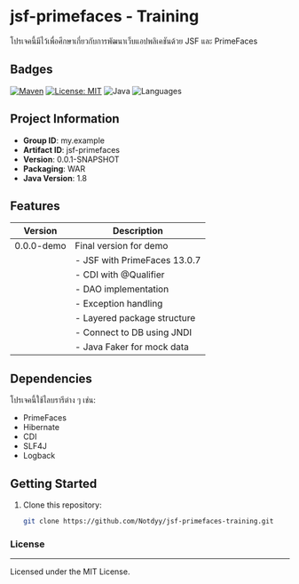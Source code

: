 # jsf-primefaces - Training

โปรเจคนี้มีไว้เพื่อศึกษาเกี่ยวกับการพัฒนาเว็บแอปพลิเคชันด้วย JSF และ PrimeFaces

## Badges
[![Maven](https://img.shields.io/maven-central/v/org.primefaces/primefaces/13.0.7.svg)](https://repo.maven.apache.org/maven2/org/primefaces/primefaces/13.0.7/)
[![License: MIT](https://img.shields.io/badge/License-MIT-yellow.svg)](https://opensource.org/licenses/MIT)
![Java](https://img.shields.io/badge/Java-1.8-brightgreen.svg)
![Languages](https://img.shields.io/github/languages/top/notdyy/jsf-primefaces)

## Project Information
- **Group ID**: my.example
- **Artifact ID**: jsf-primefaces
- **Version**: 0.0.1-SNAPSHOT
- **Packaging**: WAR
- **Java Version**: 1.8

## Features
| Version     | Description                          |
|-------------|--------------------------------------|
| 0.0.0-demo  | Final version for demo               |
|             | - JSF with PrimeFaces 13.0.7         |
|             | - CDI with @Qualifier                |
|             | - DAO implementation                 |
|             | - Exception handling                 |
|             | - Layered package structure          |
|             | - Connect to DB using JNDI           |
|             | - Java Faker for mock data           |

## Dependencies
โปรเจคนี้ใช้ไลบรารีต่าง ๆ เช่น:
- PrimeFaces
- Hibernate
- CDI
- SLF4J
- Logback

## Getting Started
1. Clone this repository:
   ```bash
   git clone https://github.com/Notdyy/jsf-primefaces-training.git
   
### License
***
Licensed under the MIT License.
